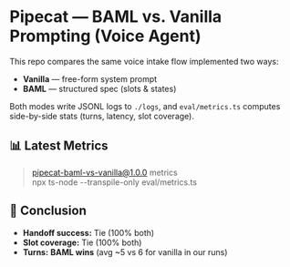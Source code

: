 ﻿# Pipecat — BAML vs. Vanilla Prompting (Voice Agent)

This repo compares the same voice intake flow implemented two ways:

- **Vanilla** — free-form system prompt
- **BAML** — structured spec (slots & states)

Both modes write JSONL logs to `./logs`, and `eval/metrics.ts` computes side-by-side stats (turns, latency, slot coverage).

## 📊 Latest Metrics

> pipecat-baml-vs-vanilla@1.0.0 metrics  
> npx ts-node --transpile-only eval/metrics.ts

## 🏁 Conclusion
- **Handoff success:** Tie (100% both)
- **Slot coverage:** Tie (100% both)
- **Turns:** **BAML wins** (avg ~5 vs 6 for vanilla in our runs)
